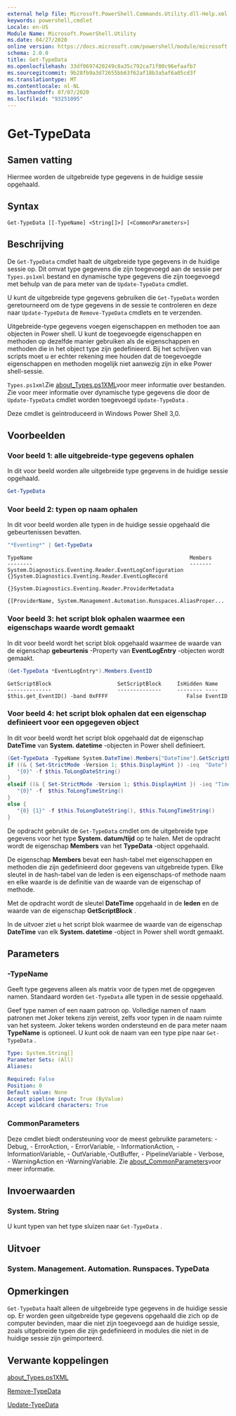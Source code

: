 ```yaml
---
external help file: Microsoft.PowerShell.Commands.Utility.dll-Help.xml
keywords: powershell,cmdlet
Locale: en-US
Module Name: Microsoft.PowerShell.Utility
ms.date: 04/27/2020
online version: https://docs.microsoft.com/powershell/module/microsoft.powershell.utility/get-typedata?view=powershell-6&WT.mc_id=ps-gethelp
schema: 2.0.0
title: Get-TypeData
ms.openlocfilehash: 33df0697420249c8a35c792ca71f80c96efaafb7
ms.sourcegitcommit: 9b28fb9a3d72655bb63f62af18b3a5af6a05cd3f
ms.translationtype: MT
ms.contentlocale: nl-NL
ms.lasthandoff: 07/07/2020
ms.locfileid: "93251095"
---
```

# Get-TypeData

## Samen vatting
Hiermee worden de uitgebreide type gegevens in de huidige sessie opgehaald.

## Syntax

```
Get-TypeData [[-TypeName] <String[]>] [<CommonParameters>]
```

## Beschrijving

De `Get-TypeData` cmdlet haalt de uitgebreide type gegevens in de huidige sessie op. Dit omvat type gegevens die zijn toegevoegd aan de sessie per `Types.ps1xml` bestand en dynamische type gegevens die zijn toegevoegd met behulp van de para meter van de `Update-TypeData` cmdlet.

U kunt de uitgebreide type gegevens gebruiken die `Get-TypeData` worden geretourneerd om de type gegevens in de sessie te controleren en deze naar `Update-TypeData` de `Remove-TypeData` cmdlets en te verzenden.

Uitgebreide-type gegevens voegen eigenschappen en methoden toe aan objecten in Power shell. U kunt de toegevoegde eigenschappen en methoden op dezelfde manier gebruiken als de eigenschappen en methoden die in het object type zijn gedefinieerd. Bij het schrijven van scripts moet u er echter rekening mee houden dat de toegevoegde eigenschappen en methoden mogelijk niet aanwezig zijn in elke Power shell-sessie.

`Types.ps1xml`Zie [about_Types.ps1XML](../Microsoft.PowerShell.Core/About/about_Types.ps1xml.md)voor meer informatie over bestanden. Zie voor meer informatie over dynamische type gegevens die door de `Update-TypeData` cmdlet worden toegevoegd `Update-TypeData` .

Deze cmdlet is geïntroduceerd in Windows Power Shell 3,0.

## Voorbeelden

### Voor beeld 1: alle uitgebreide-type gegevens ophalen

In dit voor beeld worden alle uitgebreide type gegevens in de huidige sessie opgehaald.

 ```powershell
Get-TypeData
```

### Voor beeld 2: typen op naam ophalen

In dit voor beeld worden alle typen in de huidige sessie opgehaald die gebeurtenissen bevatten.

 ```powershell
"*Eventing*" | Get-TypeData
```

```Output
TypeName                                                  Members
--------                                                  -------
System.Diagnostics.Eventing.Reader.EventLogConfiguration  {}System.Diagnostics.Eventing.Reader.EventLogRecord
                                                          {}System.Diagnostics.Eventing.Reader.ProviderMetadata
                                                          {[ProviderName, System.Management.Automation.Runspaces.AliasProper...
```

### Voor beeld 3: het script blok ophalen waarmee een eigenschaps waarde wordt gemaakt

In dit voor beeld wordt het script blok opgehaald waarmee de waarde van de eigenschap **gebeurtenis** -Property van **EventLogEntry** -objecten wordt gemaakt.

 ```powershell
(Get-TypeData *EventLogEntry*).Members.EventID
```

```Output
GetScriptBlock                     SetScriptBlock     IsHidden Name
--------------                     --------------     -------- ----
$this.get_EventID() -band 0xFFFF                         False EventID
```

### Voor beeld 4: het script blok ophalen dat een eigenschap definieert voor een opgegeven object

In dit voor beeld wordt het script blok opgehaald dat de eigenschap **DateTime** van **System. datetime** -objecten in Power shell definieert.

 ```powershell
(Get-TypeData -TypeName System.DateTime).Members["DateTime"].GetScriptBlock
if ((& { Set-StrictMode -Version 1; $this.DisplayHint }) -ieq  "Date") {
    "{0}" -f $this.ToLongDateString()
}
elseif ((& { Set-StrictMode -Version 1; $this.DisplayHint }) -ieq "Time") {
    "{0}" -f  $this.ToLongTimeString()
}
else {
    "{0} {1}" -f $this.ToLongDateString(), $this.ToLongTimeString()
}
```

De opdracht gebruikt de `Get-TypeData` cmdlet om de uitgebreide type gegevens voor het type **System. datum/tijd** op te halen. Met de opdracht wordt de eigenschap **Members** van het **TypeData** -object opgehaald.

De eigenschap **Members** bevat een hash-tabel met eigenschappen en methoden die zijn gedefinieerd door gegevens van uitgebreide typen. Elke sleutel in de hash-tabel van de leden is een eigenschaps-of methode naam en elke waarde is de definitie van de waarde van de eigenschap of methode.

Met de opdracht wordt de sleutel **DateTime** opgehaald in de **leden** en de waarde van de eigenschap **GetScriptBlock** .

In de uitvoer ziet u het script blok waarmee de waarde van de eigenschap **DateTime** van elk **System. datetime** -object in Power shell wordt gemaakt.

## Parameters

### -TypeName

Geeft type gegevens alleen als matrix voor de typen met de opgegeven namen. Standaard worden `Get-TypeData` alle typen in de sessie opgehaald.

Geef type namen of een naam patroon op. Volledige namen of naam patronen met Joker tekens zijn vereist, zelfs voor typen in de naam ruimte van het systeem. Joker tekens worden ondersteund en de para meter naam **TypeName** is optioneel. U kunt ook de naam van een type pipe naar `Get-TypeData` .

```yaml
Type: System.String[]
Parameter Sets: (All)
Aliases:

Required: False
Position: 0
Default value: None
Accept pipeline input: True (ByValue)
Accept wildcard characters: True
```

### CommonParameters

Deze cmdlet biedt ondersteuning voor de meest gebruikte parameters: -Debug, - ErrorAction, - ErrorVariable, - InformationAction, -InformationVariable, - OutVariable,-OutBuffer, - PipelineVariable - Verbose, - WarningAction en -WarningVariable. Zie [about_CommonParameters](https://go.microsoft.com/fwlink/?LinkID=113216)voor meer informatie.

## Invoerwaarden

### System. String

U kunt typen van het type sluizen naar `Get-TypeData` .

## Uitvoer

### System. Management. Automation. Runspaces. TypeData

## Opmerkingen

`Get-TypeData` haalt alleen de uitgebreide type gegevens in de huidige sessie op. Er worden geen uitgebreide type gegevens opgehaald die zich op de computer bevinden, maar die niet zijn toegevoegd aan de huidige sessie, zoals uitgebreide typen die zijn gedefinieerd in modules die niet in de huidige sessie zijn geïmporteerd.

## Verwante koppelingen

[about_Types.ps1XML](../Microsoft.PowerShell.Core/About/about_Types.ps1xml.md)

[Remove-TypeData](Remove-TypeData.md)

[Update-TypeData](Update-TypeData.md)

